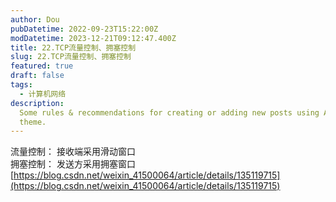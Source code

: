 ```yaml
---
author: Dou
pubDatetime: 2022-09-23T15:22:00Z
modDatetime: 2023-12-21T09:12:47.400Z
title: 22.TCP流量控制、拥塞控制
slug: 22.TCP流量控制、拥塞控制
featured: true
draft: false
tags:
  - 计算机网络
description:
  Some rules & recommendations for creating or adding new posts using AstroPaper
  theme.
---
```


流量控制： 接收端采用滑动窗口<br />拥塞控制： 发送方采用拥塞窗口<br />[https://blog.csdn.net/weixin_41500064/article/details/135119715](https://blog.csdn.net/weixin_41500064/article/details/135119715)
